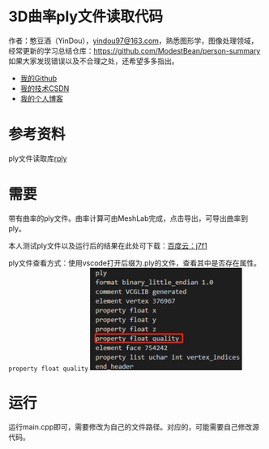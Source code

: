 # 3D曲率ply文件读取代码

作者：憨豆酒（YinDou），yindou97@163.com，熟悉图形学，图像处理领域，经常更新的学习总结仓库：<https://github.com/ModestBean/person-summary> 如果大家发现错误以及不合理之处，还希望多多指出。

- [我的Github](https://github.com/ModestBean)
- [我的技术CSDN](https://blog.csdn.net/ModestBean)
- [我的个人博客](https://modestbean.github.io/)

# 参考资料

ply文件读取库[rply](https://web.archive.org/web/20081203195143/http://www.cs.princeton.edu/~diego/professional/rply/)

# 需要

带有曲率的ply文件。曲率计算可由MeshLab完成，点击导出，可导出曲率到ply。

本人测试ply文件以及运行后的结果在此处可下载：[百度云：j7f1](https://pan.baidu.com/s/1dlKg2XSfuDIyifxkXDH9kA)

ply文件查看方式：使用vscode打开后缀为.ply的文件，查看其中是否存在属性。`property float quality`
 <img src="pic1.png" width=300>

# 运行

运行main.cpp即可，需要修改为自己的文件路径。对应的，可能需要自己修改源代码。